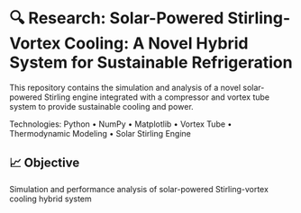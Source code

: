 # 🔍 Research: Solar-Powered Stirling-Vortex Cooling: A Novel Hybrid System for Sustainable Refrigeration
This repository contains the simulation and analysis of a novel solar-powered Stirling engine integrated with a compressor and vortex tube system to provide sustainable cooling and power.

Technologies: Python • NumPy • Matplotlib • Vortex Tube • Thermodynamic Modeling • Solar Stirling Engine 

## 📈 Objective
Simulation and performance analysis of solar-powered Stirling-vortex cooling hybrid system
